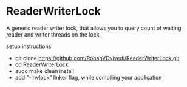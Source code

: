 # ReaderWriterLock
A generic reader writer lock, that allows you to query count of waiting reader and writer threads on the lock.

setup instructions
 * git clone https://github.com/RohanVDvivedi/ReaderWriterLock.git
 * cd ReaderWriterLock
 * sudo make clean install
 * add "-lrwlock" linker flag, while compiling your application
